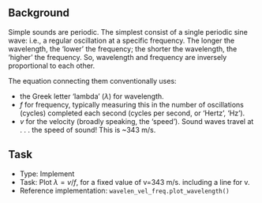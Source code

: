 ## Background

Simple sounds are periodic.
The simplest consist of a single periodic sine wave:
i.e., a regular oscillation at a specific frequency. 
The longer the wavelength, the ‘lower’ the frequency; the shorter the wavelength, the ‘higher’ the frequency.
So, wavelength and frequency are inversely proportional to each other.

The equation connecting them conventionally uses:
- the Greek letter ‘lambda’ ($λ$) for wavelength.
- $f$ for frequency, typically measuring this in the number of oscillations (cycles) completed each second (cycles per second, or ‘Hertz’, ‘Hz’).
- $v$ for the velocity (broadly speaking, the ‘speed’). Sound waves travel at . . . the speed of sound! This is ~343 m/s.

## Task

- Type: Implement
- Task: Plot $λ=v/f$, for a fixed value of v=343 m/s. including a line for v.
- Reference implementation: `wavelen_vel_freq.plot_wavelength()`
